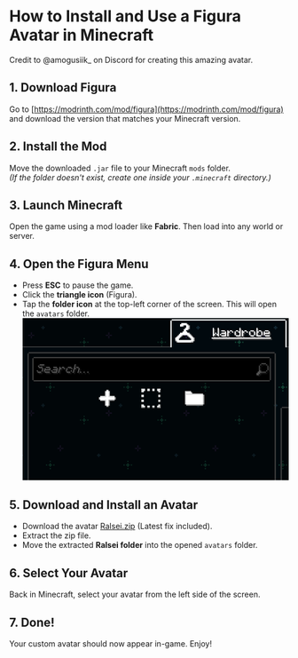 # How to Install and Use a Figura Avatar in Minecraft
Credit to @amogusiik_ on Discord for creating this amazing avatar.
## 1. Download Figura
Go to [https://modrinth.com/mod/figura](https://modrinth.com/mod/figura) and download the version that matches your Minecraft version.

## 2. Install the Mod
Move the downloaded `.jar` file to your Minecraft `mods` folder.  
*(If the folder doesn't exist, create one inside your `.minecraft` directory.)*

## 3. Launch Minecraft
Open the game using a mod loader like **Fabric**. Then load into any world or server.

## 4. Open the Figura Menu
- Press **ESC** to pause the game.
- Click the **triangle icon** (Figura).
- Tap the **folder icon** at the top-left corner of the screen. This will open the `avatars` folder.
![](folder.png)

## 5. Download and Install an Avatar
- Download the avatar [Ralsei.zip](https://github.com/lolmam/Ralsei-Avatar-Tutorial/raw/refs/heads/main/Ralsei.zip) (Latest fix included).
- Extract the zip file.
- Move the extracted **Ralsei folder** into the opened `avatars` folder.

## 6. Select Your Avatar
Back in Minecraft, select your avatar from the left side of the screen.

## 7. Done!
Your custom avatar should now appear in-game. Enjoy!
